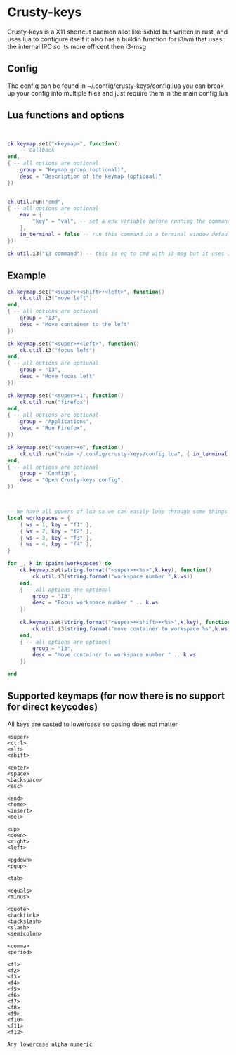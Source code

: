 # Crusty-keys
Crusty-keys is a X11 shortcut daemon allot like sxhkd but written in rust, and uses lua to configure itself it also has a buildin function for i3wm that uses the internal IPC so its more efficent then i3-msg


## Config
The config can be found in ~/.config/crusty-keys/config.lua
you can break up your config into multiple files and just require them in the main config.lua


## Lua functions and options
```lua


ck.keymap.set("<keymap>", function() 
    -- Callback
end, 
{ -- all options are optional
    group = "Keymap group (optional)",
    desc = "Description of the keymap (optional)"
})


ck.util.run("cmd", 
{ -- all options are optional 
    env = {
        "key" = "val", -- set a env variable before running the command.
    },
    in_terminal = false -- run this command in a terminal window default is false 
})

ck.util.i3("i3 command") -- this is eq to cmd with i3-msg but it uses IPC so its a bit more efficient.


```

## Example

```lua
ck.keymap.set("<super>+<shift>+<left>", function() 
    ck.util.i3("move left") 
end, 
{ -- all options are optional
    group = "I3",
    desc = "Move container to the left"
})

ck.keymap.set("<super>+<left>", function() 
    ck.util.i3("focus left") 
end, 
{ -- all options are optional
    group = "I3",
    desc = "Move focus left"
})

ck.keymap.set("<super>+1", function() 
    ck.util.run("firefox") 
end, 
{ -- all options are optional
    group = "Applications",
    desc = "Run Firefox",
})

ck.keymap.set("<super>+o", function() 
    ck.util.run("nvim ~/.config/crusty-keys/config.lua", { in_terminal = true }) 
end, 
{ -- all options are optional
    group = "Configs",
    desc = "Open Crusty-keys config",
})



-- We have all powers of lua so we can easily loop through some things
local workspaces = {
    { ws = 1, key = "f1" }, 
    { ws = 2, key = "f2" }, 
    { ws = 3, key = "f3" }, 
    { ws = 4, key = "f4" }, 
}

for _, k in ipairs(workspaces) do 
    ck.keymap.set(string.format("<super>+<%s>",k.key), function() 
        ck.util.i3(string.format("workspace number ",k.ws)) 
    end, 
    { -- all options are optional
        group = "I3",
        desc = "Focus workspace number " .. k.ws
    })
    
    ck.keymap.set(string.format("<super>+<shift>+<%s>",k.key), function() 
        ck.util.i3(string.format("move container to workspace %s",k.ws)) 
    end, 
    { -- all options are optional
        group = "I3",
        desc = "Move container to workspace number " .. k.ws
    })

end


```


## Supported keymaps (for now there is no support for direct keycodes)
All keys are casted to lowercase so casing does not matter 

```
<super>
<ctrl>
<alt>
<shift>

<enter>
<space>
<backspace>
<esc>

<end>
<home>
<insert>
<del>

<up>
<down>
<right>
<left>

<pgdown>
<pgup>

<tab>

<equals>
<minus>

<quote>
<backtick>
<backslash>
<slash>
<semicolon>

<comma>
<period>

<f1>
<f2>
<f3>
<f4>
<f5>
<f6>
<f7>
<f8>
<f9>
<f10>
<f11>
<f12>
   
Any lowercase alpha numeric 

```
